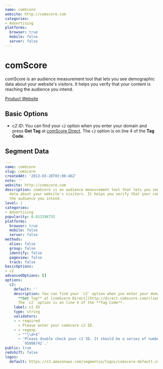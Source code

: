 ```yaml
---
name: comScore
website: http://comscore.com
categories:
- Advertising
platforms:
  browser: true
  mobile: false
  server: false
---
```


# comScore

comScore is an audience measurement tool that lets you see demographic data about your website's visitors. It helps you verify that your content is reaching the audience you intend.

[Product Website](http://comscore.com)

## Basic Options

- *c2 ID*: You can find your `c2` option when you enter your domain and press **Get Tag** at [comScore Direct](http://direct.comscore.com/clients/Default.aspx). The `c2` option is on line 4 of the **Tag Code**.


## Segment Data
```yaml
---
name: comScore
slug: comscore
createdAt: '2013-03-28T03:00:46Z'
note: ''
website: http://comscore.com
description: comScore is an audience measurement tool that lets you see demographic
  data about your website's visitors. It helps you verify that your content is reaching
  the audience you intend.
level: 1
categories:
- Advertising
popularity: 0.013298735
platforms:
  browser: true
  mobile: false
  server: false
methods:
  alias: false
  group: false
  identify: false
  pageview: false
  track: false
basicOptions:
- c2
advancedOptions: []
options:
  c2:
    default: ''
    description: You can find your `c2` option when you enter your domain and press
      **Get Tag** at [comScore Direct](http://direct.comscore.com/clients/Default.aspx).
      The `c2` option is on line 4 of the **Tag Code**.
    label: c2 ID
    type: string
    validators:
    - - required
      - Please enter your comScore c2 ID.
    - - regexp
      - "^\\d+$"
      - 'Please double check your c2 ID. It should be a series of numbers, like this:
        `95808742`.'
public: true
redshift: false
logos:
  default: https://s3.amazonaws.com/segmentio/logos/comscore-default.svg

```

